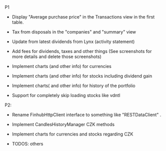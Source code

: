 P1

- Display "Average purchase price" in the Transactions view in the first table.

- Tax from disposals in the "companies" and "summary" view

- Update from latest dividends from Lynx (activity statement)

- Add fees for dividends, taxes and other things (See screenshots for more details and delete those screenshots)

- Implement charts (and other info) for currencies

- Implement charts (and other info) for stocks including dividend gain

- Implement charts( and other info) for history of the portfolio

- Support for completely skip loading stocks like vdntl

P2: 

- Rename FinhubHttpClient interface to something like "RESTDataClient" . 

- Implement CandlesHistoryManager CZK methods

- Implement charts for currencies and stocks regarding CZK

- TODOS: others
 
